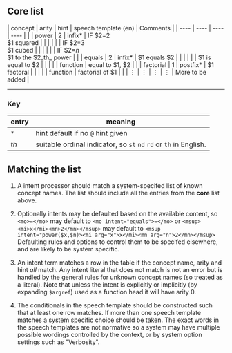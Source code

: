 
## Core list

| concept   | arity | hint     | speech template (en)                 | Comments     |
| ----      | ----  | ----     | ----                                 |              |
| power     | 2     | infix*   | IF $2=2<br> $1 squared               |              |
|           |       |          | IF $2=3<br> $1 cubed                 |              |
|           |       |          | IF $2=_n_<br> $1 to the $2_th_ power |              |
| equals    | 2     | infix*   | $1 equals $2                         |              |
|           |       |          | $1 is equal to $2                    |              |
|           |       | function | equal to $1, $2                      |              |
| factorial | 1     | postfix* | $1 factoral                          |              |
|           |       | function | factorial of $1                      |              |
| ⋮ | ⋮ | ⋮ | ⋮ | More to be added |

-----

### Key

| entry | meaning |
| ---- | ---- |
| `*` | hint default if no `@` hint given |
| _th_  | suitable ordinal indicator, so `st`  `nd` `rd` or `th` in English. |


## Matching the list

1. A intent processor should match a system-specifed list of known concept names.
The list should include all the entries from the **core** list above.

2. Optionally intents may be defaulted based on the available content, so `<mo>=</mo>` may default to
`<mo intent="equals">=</mo>` or `<msup><mi>x</mi><mn>2</mn></msup>` may default to
`<msup intent="power($x,$n)><mi arg="x">x</mi><mn arg="n">2</mn></msup>`
Defaulting rules and options to control them to be specifed elsewhere, and are likely to be system specific.

3. An intent term matches a row in the table if the concept name,
arity and hint _all_ match.  Any intent literal that does not match is
not an error but is handled by the general rules for unknown concept
names (so treated as a literal). Note that unless the intent is
explicitly or implicitly (by expanding `$argref`) used as a function
head it will have arity 0.

4. The conditionals in the speech template should be constructed such that at least one row matches.
If more than one speech template matches a system specific choice should be taken.
The exact words in the speech templates are not normative so a system may have multiple possible wordings
controlled by the context, or by system option settings such as "Verbosity".
